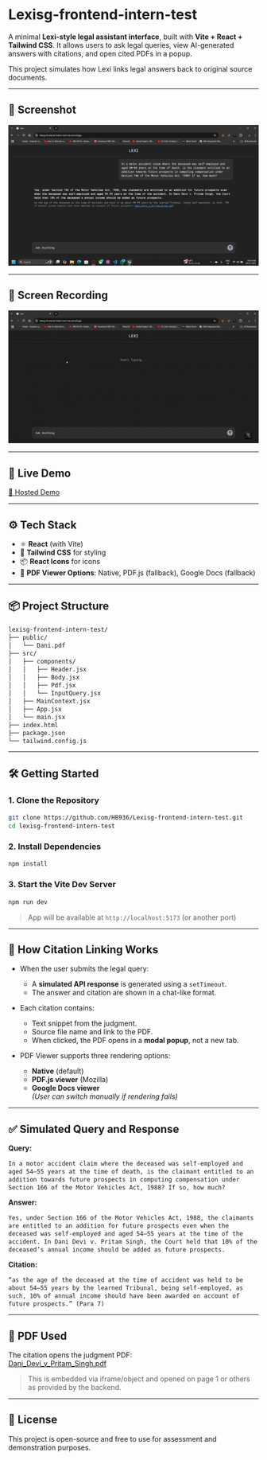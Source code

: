 # Lexisg-frontend-intern-test

A minimal **Lexi-style legal assistant interface**, built with **Vite + React + Tailwind CSS**. It allows users to ask legal queries, view AI-generated answers with citations, and open cited PDFs in a popup.

This project simulates how Lexi links legal answers back to original source documents.

---

## 📸 Screenshot

![Lexi Interface Screenshot](./screenshot.png)

---

## 🎥 Screen Recording

![Screen Recording](./screenrecording.gif)

---

## 🚀 Live Demo

[🔗 Hosted Demo ](https://lexisg-frontend-intern-test-mu.vercel.app)

---

## ⚙️ Tech Stack

- ⚛️ **React** (with Vite)
- 🎨 **Tailwind CSS** for styling
- 📦 **React Icons** for icons
- 📄 **PDF Viewer Options**: Native, PDF.js (fallback), Google Docs (fallback)

---

## 📦 Project Structure

```
lexisg-frontend-intern-test/
├── public/
│   └── Dani.pdf
├── src/
│   ├── components/
│   │   ├── Header.jsx
│   │   ├── Body.jsx
│   │   ├── Pdf.jsx
│   │   └── InputQuery.jsx
│   ├── MainContext.jsx
│   ├── App.jsx
│   └── main.jsx
├── index.html
├── package.json
└── tailwind.config.js
```

---

## 🛠️ Getting Started

### 1. Clone the Repository

```bash
git clone https://github.com/HB936/Lexisg-frontend-intern-test.git
cd lexisg-frontend-intern-test
```

### 2. Install Dependencies

```bash
npm install
```

### 3. Start the Vite Dev Server

```bash
npm run dev
```

> App will be available at `http://localhost:5173` (or another port)

---

## 🧠 How Citation Linking Works

- When the user submits the legal query:
  - A **simulated API response** is generated using a `setTimeout`.
  - The answer and citation are shown in a chat-like format.

- Each citation contains:
  - Text snippet from the judgment.
  - Source file name and link to the PDF.
  - When clicked, the PDF opens in a **modal popup**, not a new tab.

- PDF Viewer supports three rendering options:
  - **Native** (default)
  - **PDF.js viewer** (Mozilla)
  - **Google Docs viewer**  
  *(User can switch manually if rendering fails)*

---

## ✅ Simulated Query and Response

**Query:**

```
In a motor accident claim where the deceased was self-employed and aged 54–55 years at the time of death, is the claimant entitled to an addition towards future prospects in computing compensation under Section 166 of the Motor Vehicles Act, 1988? If so, how much?
```

**Answer:**

```
Yes, under Section 166 of the Motor Vehicles Act, 1988, the claimants are entitled to an addition for future prospects even when the deceased was self-employed and aged 54–55 years at the time of the accident. In Dani Devi v. Pritam Singh, the Court held that 10% of the deceased’s annual income should be added as future prospects.
```

**Citation:**

```
“as the age of the deceased at the time of accident was held to be about 54–55 years by the learned Tribunal, being self-employed, as such, 10% of annual income should have been awarded on account of future prospects.” (Para 7)
```

---

## 📁 PDF Used

The citation opens the judgment PDF:  
[Dani_Devi_v_Pritam_Singh.pdf](https://lexisingapore-my.sharepoint.com/:b:/g/personal/harshit_lexi_sg/EdOegeiR_gdBvQxdyW4xE6oBCDgj5E4Bo5wjvhPHpqgIuQ?e=TEu4vz)

> This is embedded via iframe/object and opened on page 1 or others as provided by the backend.

---

## 📄 License

This project is open-source and free to use for assessment and demonstration purposes.

